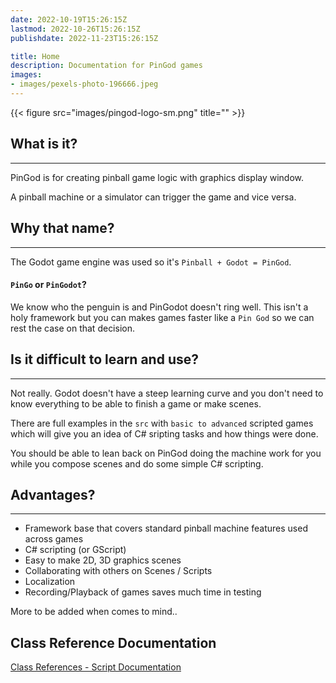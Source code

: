 ```yaml
---
date: 2022-10-19T15:26:15Z
lastmod: 2022-10-26T15:26:15Z
publishdate: 2022-11-23T15:26:15Z

title: Home
description: Documentation for PinGod games
images:
- images/pexels-photo-196666.jpeg
---
```


{{< figure src="images/pingod-logo-sm.png" title="" >}}

## What is it?
---

PinGod is for creating pinball game logic with graphics display window.

A pinball machine or a simulator can trigger the game and vice versa.

## Why that name?
---

The Godot game engine was used so it's `Pinball + Godot = PinGod`.

#### `PinGo` or `PinGodot`?  

We know who the penguin is and PinGodot doesn't ring well. This isn't a holy framework but you can makes games faster like a `Pin God` so we can rest the case on that decision.

## Is it difficult to learn and use?
---

Not really. Godot doesn't have a steep learning curve and you don't need to know everything to be able to finish a game or make scenes.

There are full examples in the `src` with `basic to advanced` scripted games which will give you an idea of C# sripting tasks and how things were done.

You should be able to lean back on PinGod doing the machine work for you while you compose scenes and do some simple C# scripting.

## Advantages?
---

- Framework base that covers standard pinball machine features used across games
- C# scripting (or GScript)
- Easy to make 2D, 3D graphics scenes
- Collaborating with others on Scenes / Scripts
- Localization
- Recording/Playback of games saves much time in testing

More to be added when comes to mind..

## Class Reference Documentation

[Class References - Script Documentation](/pingod-addons/html)
